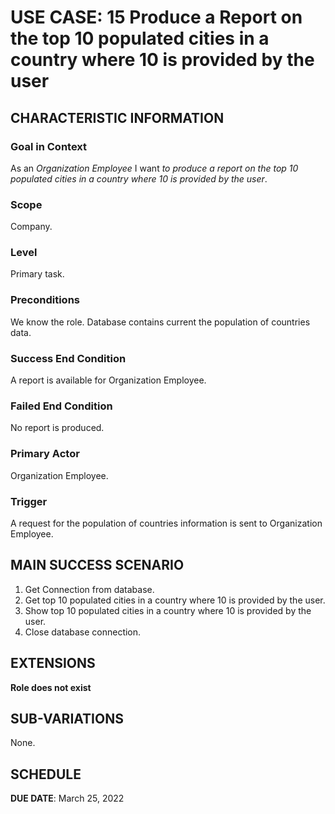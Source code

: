 # USE CASE: 15 Produce a Report on the top 10 populated cities in a country where 10 is provided by the user
## CHARACTERISTIC INFORMATION

### Goal in Context

As an *Organization Employee* I want *to produce a report on the top 10 populated cities in a country where 10 is provided by the user*.

### Scope

Company.

### Level

Primary task.

### Preconditions

We know the role.  Database contains current the population of countries data.

### Success End Condition

A report is available for Organization Employee.

### Failed End Condition

No report is produced.

### Primary Actor

Organization Employee.

### Trigger

A request for the population of countries information is sent to Organization Employee.

## MAIN SUCCESS SCENARIO

1. Get Connection from database.
2. Get top 10 populated cities in a country where 10 is provided by the user.
3. Show top 10 populated cities in a country where 10 is provided by the user.
4. Close database connection.

## EXTENSIONS

**Role does not exist**

## SUB-VARIATIONS

None.

## SCHEDULE

**DUE DATE**: March 25, 2022
